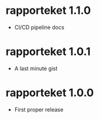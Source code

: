 # rapporteket 1.1.0

* CI/CD pipeline docs

# rapporteket 1.0.1

* A last minute gist


# rapporteket 1.0.0

* First proper release
